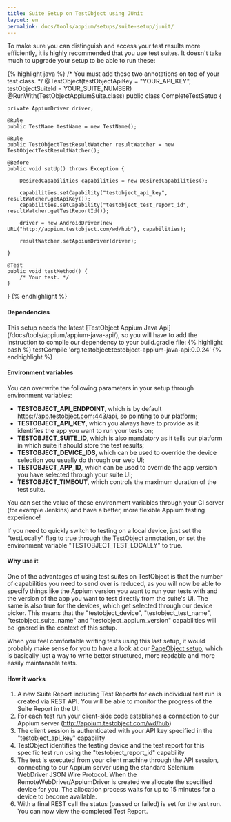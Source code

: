 ```yaml
---
title: Suite Setup on TestObject using JUnit
layout: en
permalink: docs/tools/appium/setups/suite-setup/junit/
---
```


To make sure you can distinguish and access your test results more efficiently, it is highly recommended that you use test suites. It doesn't take much to upgrade your setup to be able to run these:

{% highlight java %}
/* You must add these two annotations on top of your test class. */
@TestObject(testObjectApiKey = "YOUR_API_KEY", testObjectSuiteId = YOUR_SUITE_NUMBER)
@RunWith(TestObjectAppiumSuite.class)
public class CompleteTestSetup {

    private AppiumDriver driver;

    @Rule
    public TestName testName = new TestName();

    @Rule
    public TestObjectTestResultWatcher resultWatcher = new TestObjectTestResultWatcher();

    @Before
    public void setUp() throws Exception {

        DesiredCapabilities capabilities = new DesiredCapabilities();

        capabilities.setCapability("testobject_api_key", resultWatcher.getApiKey());
        capabilities.setCapability("testobject_test_report_id", resultWatcher.getTestReportId());

        driver = new AndroidDriver(new URL("http://appium.testobject.com/wd/hub"), capabilities);

        resultWatcher.setAppiumDriver(driver);

    }

    @Test
    public void testMethod() {
        /* Your test. */
    }

}
{% endhighlight %}

<h4>Dependencies</h4>
This setup needs the latest [TestObject Appium Java Api](/docs/tools/appium/appium-java-api/), so you will have to add the instruction to compile our dependency to your build.gradle file:
{% highlight bash %}
  testCompile 'org.testobject:testobject-appium-java-api:0.0.24'
{% endhighlight %}

<h4>Environment variables</h4>
You can overwrite the following parameters in your setup through environment variables:

* <strong>TESTOBJECT_API_ENDPOINT</strong>, which is by default https://app.testobject.com:443/api, so pointing to our platform;
* <strong>TESTOBJECT_API_KEY</strong>, which you always have to provide as it identifies the app you want to run your tests on;
* <strong>TESTOBJECT_SUITE_ID</strong>, which is also mandatory as it tells our platform in which suite it should store the test results;
* <strong>TESTOBJECT_DEVICE_IDS</strong>, which can be used to override the device selection you usually do through our web UI;
* <strong>TESTOBJECT_APP_ID</strong>, which can be used to override the app version you have selected through your suite UI;
* <strong>TESTOBJECT_TIMEOUT</strong>, which controls the maximum duration of the test suite.

You can set the value of these environment variables through your CI server (for example Jenkins) and have a better, more flexible Appium testing experience!

If you need to quickly switch to testing on a local device, just set the "testLocally" flag to true through the TestObject annotation, or set the environment variable "TESTOBJECT_TEST_LOCALLY" to true.

<h4>Why use it</h4>
One of the advantages of using test suites on TestObject is that the number of capabilities you need to send over is reduced, as you will now be able to specify things like the Appium version you want to run your tests with and the version of the app you want to test directly from the suite's UI. The same is also true for the devices, which get selected through our device picker. This means that the "testobject_device", "testobject_test_name", "testobject_suite_name" and "testobject_appium_version" capabilities will be ignored in the context of this setup.

When you feel comfortable writing tests using this last setup, it would probably make sense for you to have a look at our [PageObject setup](/docs/guides/appium-advanced-setup/), which is basically just a way to write better structured, more readable and more easily maintanable tests.

<h4 id="how-it-works">How it works</h4>

1. A new Suite Report including Test Reports for each individual test run is created via REST API. You will be able to monitor the progress of the Suite Report in the UI.
2. For each test run your client-side code establishes a connection to our Appium server (http://appium.testobject.com/wd/hub)
3. The client session is authenticated with your API key specified in the "testobject_api_key" capability
4. TestObject identifies the testing device and the test report for this specific test run using the "testobject_report_id" capability
5. The test is executed from your client machine through the API session, connecting to our Appium server using the standard Selenium WebDriver JSON Wire Protocol. When the RemoteWebDriver/AppiumDriver is created we allocate the specified device for you. The allocation process waits for up to 15 minutes for a device to become available.
6. With a final REST call the status (passed or failed) is set for the test run. You can now view the completed Test Report.
